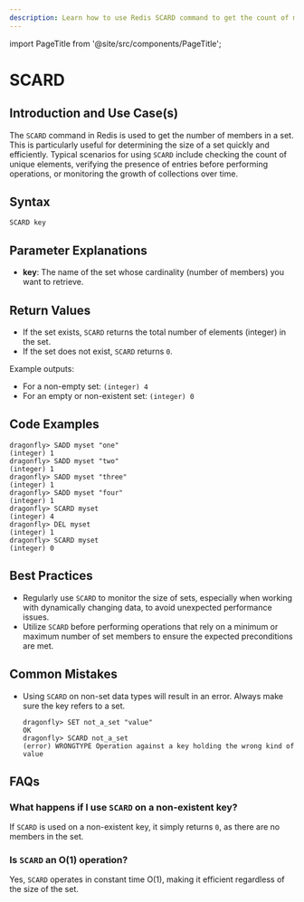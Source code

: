 ```yaml
---
description: Learn how to use Redis SCARD command to get the count of members in a set.
---
```


import PageTitle from '@site/src/components/PageTitle';

# SCARD

<PageTitle title="Redis SCARD Explained (Better Than Official Docs)" />

## Introduction and Use Case(s)

The `SCARD` command in Redis is used to get the number of members in a set. This is particularly useful for determining the size of a set quickly and efficiently. Typical scenarios for using `SCARD` include checking the count of unique elements, verifying the presence of entries before performing operations, or monitoring the growth of collections over time.

## Syntax

```plaintext
SCARD key
```

## Parameter Explanations

- **key**: The name of the set whose cardinality (number of members) you want to retrieve.

## Return Values

- If the set exists, `SCARD` returns the total number of elements (integer) in the set.
- If the set does not exist, `SCARD` returns `0`.

Example outputs:

- For a non-empty set: `(integer) 4`
- For an empty or non-existent set: `(integer) 0`

## Code Examples

```cli
dragonfly> SADD myset "one"
(integer) 1
dragonfly> SADD myset "two"
(integer) 1
dragonfly> SADD myset "three"
(integer) 1
dragonfly> SADD myset "four"
(integer) 1
dragonfly> SCARD myset
(integer) 4
dragonfly> DEL myset
(integer) 1
dragonfly> SCARD myset
(integer) 0
```

## Best Practices

- Regularly use `SCARD` to monitor the size of sets, especially when working with dynamically changing data, to avoid unexpected performance issues.
- Utilize `SCARD` before performing operations that rely on a minimum or maximum number of set members to ensure the expected preconditions are met.

## Common Mistakes

- Using `SCARD` on non-set data types will result in an error. Always make sure the key refers to a set.

  ```cli
  dragonfly> SET not_a_set "value"
  OK
  dragonfly> SCARD not_a_set
  (error) WRONGTYPE Operation against a key holding the wrong kind of value
  ```

## FAQs

### What happens if I use `SCARD` on a non-existent key?

If `SCARD` is used on a non-existent key, it simply returns `0`, as there are no members in the set.

### Is `SCARD` an O(1) operation?

Yes, `SCARD` operates in constant time O(1), making it efficient regardless of the size of the set.
